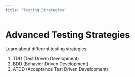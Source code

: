 ```yaml
---
title: "Testing Strategies"
---
```


# Advanced Testing Strategies

Learn about different testing strategies:

1. TDD (Test Driven Development)
2. BDD (Behavior Driven Development)
3. ATDD (Acceptance Test Driven Development)
